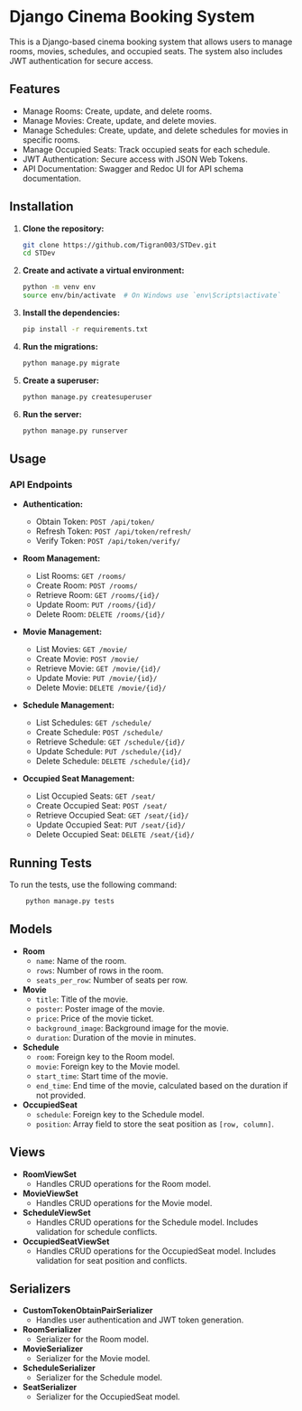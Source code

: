 # Django Cinema Booking System

This is a Django-based cinema booking system that allows users to manage rooms, movies, schedules, and occupied seats. The system also includes JWT authentication for secure access.

## Features

- Manage Rooms: Create, update, and delete rooms.
- Manage Movies: Create, update, and delete movies.
- Manage Schedules: Create, update, and delete schedules for movies in specific rooms.
- Manage Occupied Seats: Track occupied seats for each schedule.
- JWT Authentication: Secure access with JSON Web Tokens.
- API Documentation: Swagger and Redoc UI for API schema documentation.


## Installation

1. **Clone the repository:**
    ```bash
    git clone https://github.com/Tigran003/STDev.git
    cd STDev
    ```

2. **Create and activate a virtual environment:**
    ```bash
    python -m venv env
    source env/bin/activate  # On Windows use `env\Scripts\activate`
    ```

3. **Install the dependencies:**
    ```bash
    pip install -r requirements.txt
    ```

4. **Run the migrations:**
    ```bash
    python manage.py migrate
    ```

5. **Create a superuser:**
    ```bash
    python manage.py createsuperuser
    ```

6. **Run the server:**
    ```bash
    python manage.py runserver
    ```

## Usage

### API Endpoints

- **Authentication:**
  - Obtain Token: `POST /api/token/`
  - Refresh Token: `POST /api/token/refresh/`
  - Verify Token: `POST /api/token/verify/`

- **Room Management:**
  - List Rooms: `GET /rooms/`
  - Create Room: `POST /rooms/`
  - Retrieve Room: `GET /rooms/{id}/`
  - Update Room: `PUT /rooms/{id}/`
  - Delete Room: `DELETE /rooms/{id}/`

- **Movie Management:**
  - List Movies: `GET /movie/`
  - Create Movie: `POST /movie/`
  - Retrieve Movie: `GET /movie/{id}/`
  - Update Movie: `PUT /movie/{id}/`
  - Delete Movie: `DELETE /movie/{id}/`

- **Schedule Management:**
  - List Schedules: `GET /schedule/`
  - Create Schedule: `POST /schedule/`
  - Retrieve Schedule: `GET /schedule/{id}/`
  - Update Schedule: `PUT /schedule/{id}/`
  - Delete Schedule: `DELETE /schedule/{id}/`

- **Occupied Seat Management:**
  - List Occupied Seats: `GET /seat/`
  - Create Occupied Seat: `POST /seat/`
  - Retrieve Occupied Seat: `GET /seat/{id}/`
  - Update Occupied Seat: `PUT /seat/{id}/`
  - Delete Occupied Seat: `DELETE /seat/{id}/`

## Running Tests

To run the tests, use the following command:
```bash
    python manage.py tests
 ```
## Models
- **Room**
  - `name`: Name of the room.
  - `rows`: Number of rows in the room.
  - `seats_per_row`: Number of seats per row.
- **Movie**
  - `title`: Title of the movie.
  - `poster`: Poster image of the movie.
  - `price`: Price of the movie ticket.
  - `background_image`: Background image for the movie.
  - `duration`: Duration of the movie in minutes.
- **Schedule**
  - `room`: Foreign key to the Room model.
  - `movie`: Foreign key to the Movie model.
  - `start_time`: Start time of the movie.
  - `end_time`: End time of the movie, calculated based on the duration if not provided.
- **OccupiedSeat**
  - `schedule`: Foreign key to the Schedule model.
  - `position`: Array field to store the seat position as `[row, column]`.

## Views
- **RoomViewSet**
  - Handles CRUD operations for the Room model.
- **MovieViewSet**
  - Handles CRUD operations for the Movie model.
- **ScheduleViewSet**
  - Handles CRUD operations for the Schedule model. Includes validation for schedule conflicts.
- **OccupiedSeatViewSet**
  - Handles CRUD operations for the OccupiedSeat model. Includes validation for seat position and conflicts.

## Serializers
- **CustomTokenObtainPairSerializer**
  - Handles user authentication and JWT token generation.
- **RoomSerializer**
  - Serializer for the Room model.
- **MovieSerializer**
  - Serializer for the Movie model.
- **ScheduleSerializer**
  - Serializer for the Schedule model.
- **SeatSerializer**
  - Serializer for the OccupiedSeat model.
